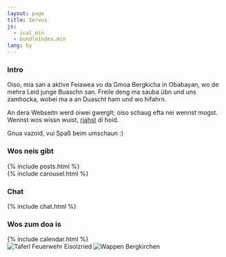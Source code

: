 ```yaml
---
layout: page
title: Servus
js:
  - ical.min
  - bundleIndex.min
lang: by
---
```


<div class="row">
  <div class="col-sm-4">
    <div class="panel panel-default">
      <div class="panel-heading">
        <h3 class="title">Intro</h3>
      </div>
<div class="panel-body" markdown="1">
Oiso, mia san a aktive Feiawea vo da Gmoa Bergkicha in Obabayan, wo de mehra Leid junge Buaschn san. Freile deng ma sauba übn und uns zamhocka, wobei ma a an Duascht ham und wo hifahrn.

An dera Webseitn werd oiwei gwerglt; oiso schaug efta nei wennst mogst. Wennst wos wissn wuist, [riahst](/by/kontakt) di hoid.

Gnua vazoid, vui Spaß beim umschaun :)
</div>
    </div>
    <div class="panel panel-default">
      <div class="panel-heading">
        <h3 class="title">Wos neis gibt</h3>
      </div>
      <div class="panel-body">
{% include posts.html %}
      </div>
    </div>
  </div><!-- col-sm-4 -->

  <div class="col-sm-8">
    <div class="row">
      <div class="col-sm-8">
{% include carousel.html %}
      </div><!-- col-sm-8 -->
      <div class="col-sm-4">
        <div class="panel panel-default">
          <div class="panel-heading">
            <h3 class="title">Chat</h3>
          </div>
          <div class="panel-body">
      {% include chat.html %}
          </div>
        </div>
      </div><!-- col-sm-4 -->
    </div><!-- row -->
    <div class="row">
      <div class="col-sm-8">
        <div class="panel panel-default">
          <div class="panel-heading">
            <h3 class="title">Wos zum doa is</h3>
          </div>
          <div class="panel-body">
      {% include calendar.html %}
          </div>
        </div>
      </div><!-- col-sm-8 -->
      <div class="col-sm-4">
        <img class="lazy img-responsive" data-src="/assets/images/index/taferl.png" alt="Taferl Feuerwehr Eisolzried"/>
        <img class="lazy img-responsive" data-src="/assets/images/index/wappen.png" alt="Wappen Bergkirchen"/>
      </div><!-- col-sm-4 -->
    </div><!-- row -->
  </div><!-- col-sm-8 -->
</div><!-- row -->

